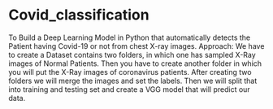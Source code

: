 # Covid_classification
To Build a Deep Learning Model in Python that automatically detects the Patient having Covid-19 or not from chest X-ray images.
Approach:
We have to create a Dataset contains two folders, in which one has sampled X-Ray images of Normal Patients.
Then you have to create another folder in which you will put the X-Ray images of coronavirus patients.
After creating two folders we will merge the images and set the labels.
Then we will split that into training and testing set and create a VGG model that will predict our data.
